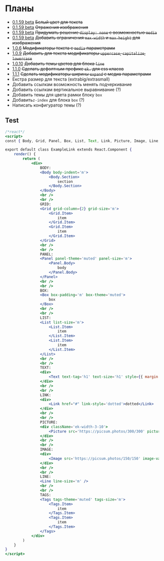 [changelog]: changelog/

# Планы

- [0.1.59 beta][changelog] ~~Белый цвет для текста~~
- [0.1.59 beta][changelog] ~~Отражения изображения~~
- [0.1.59 beta][changelog] ~~Придумать решение `display: none` с возможностью `media`~~
- [0.1.59 beta][changelog] ~~Добавить ограничения `max-width` и `max-height` для изображения~~
- [1.0.6][changelog] ~~Модификаторы текста с `media` параметрами~~
- [1.0.9][changelog] ~~Добавить для текста модификаторы `uppercase`, `capitalize`, `lowercase`~~
- [1.0.10][changelog] ~~Добавить темы цветов для блока `line`~~
- [1.1.0][changelog] ~~Сделать дефолтным префикс `ek-` для css класов~~
- [1.1.1][changelog] ~~Сделать модификаторы ширины `expand` с медиа параметрами~~
- Екстра размер для текста (extrabig/extrasmall)
- Добавить ссылкам возможность менять подчеркивание
- Добавить ссылкам вертикальное выравнивание (?)
- Добавить темы для цвета рамки блоку `box`
- Добавить`z-index` для блока `box` (?)
- Написать конфигуратор темы (?)


## Test

```jsx
/*react*/
<script>
const { Body, Grid, Panel, Box, List, Text, Link, Picture, Image, Line, Tags } = EvoKit;

export default class ExampleLink extends React.Component {
    render() {
        return (
            <div>
                BODY:
                <Body body-indent='m'>
                    <Body.Section>
                        section
                    </Body.Section>
                </Body>
                <br />
                <br />
                GRID:
                <Grid grid-column={2} grid-size='m'>
                    <Grid.Item>
                        item
                    </Grid.Item>
                    <Grid.Item>
                        item
                    </Grid.Item>
                </Grid>
                <br />
                <br />
                PANEL:
                <Panel panel-theme='muted' panel-size='m'>
                    <Panel.Body>
                        body
                    </Panel.Body>
                </Panel>
                <br />
                <br />
                BOX:
                <Box box-padding='m' box-theme='muted'>
                    box
                </Box>
                <br />
                <br />
                LIST:
                <List list-size='m'>
                    <List.Item>
                        item
                    </List.Item>
                    <List.Item>
                        item
                    </List.Item>
                </List>
                <br />
                <br />
                TEXT:
                <div>
                    <Text text-tag='h1' text-size='h1' style={{ margin: 0 }}>H1</Text>
                </div>
                <br />
                <br />
                LINK:
                <div>
                    <Link href="#" link-style='dotted'>dotted</Link>
                </div>
                <br />
                <br />
                PICTURE:
                <div className='ek-width-3-10'>
                    <Picture src='https://picsum.photos/300/300' picture-style='round' />
                </div>
                <br />
                <br />
                IMAGE:
                <div>
                    <Image src='https://picsum.photos/150/150' image-valign='top' />
                </div>
                <br />
                <br />
                LINE:
                <Line line-size='m' />
                <br />
                <br />
                TAGS:
                <Tags tags-theme='muted' tags-size='m'>
                    <Tags.Item>
                        item
                    </Tags.Item>
                    <Tags.Item>
                        item
                    </Tags.Item>
                </Tags>
            </div>
        )
    }
}
</script>
```
